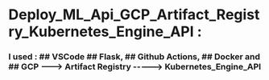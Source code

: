 # Deploy_ML_Api_GCP_Artifact_Registry_Kubernetes_Engine_API :
### I used : ## VSCode ## Flask, ## Github Actions, ## Docker and ## GCP ---> Artifact Registry  -----> Kubernetes_Engine_API
